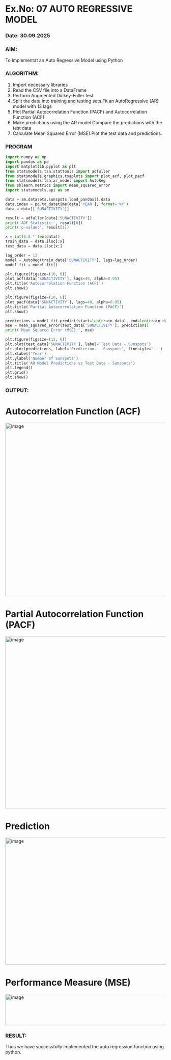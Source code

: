 # Ex.No: 07 AUTO REGRESSIVE MODEL
### Date: 30.09.2025
### AIM:
To Implementat an Auto Regressive Model using Python
### ALGORITHM:
1. Import necessary libraries
2. Read the CSV file into a DataFrame
3. Perform Augmented Dickey-Fuller test
4. Split the data into training and testing sets.Fit an AutoRegressive (AR) model with 13 lags
5. Plot Partial Autocorrelation Function (PACF) and Autocorrelation Function (ACF)
6. Make predictions using the AR model.Compare the predictions with the test data
7. Calculate Mean Squared Error (MSE).Plot the test data and predictions.
### PROGRAM
```python
import numpy as np
import pandas as pd
import matplotlib.pyplot as plt
from statsmodels.tsa.stattools import adfuller
from statsmodels.graphics.tsaplots import plot_acf, plot_pacf
from statsmodels.tsa.ar_model import AutoReg
from sklearn.metrics import mean_squared_error
import statsmodels.api as sm

data = sm.datasets.sunspots.load_pandas().data
data.index = pd.to_datetime(data['YEAR'], format='%Y')
data = data[['SUNACTIVITY']] 

result = adfuller(data['SUNACTIVITY'])
print('ADF Statistic:', result[0])
print('p-value:', result[1])

x = int(0.8 * len(data))
train_data = data.iloc[:x]
test_data = data.iloc[x:]

lag_order = 13
model = AutoReg(train_data['SUNACTIVITY'], lags=lag_order)
model_fit = model.fit()

plt.figure(figsize=(10, 6))
plot_acf(data['SUNACTIVITY'], lags=40, alpha=0.05)
plt.title('Autocorrelation Function (ACF)')
plt.show()

plt.figure(figsize=(10, 6))
plot_pacf(data['SUNACTIVITY'], lags=40, alpha=0.05)
plt.title('Partial Autocorrelation Function (PACF)')
plt.show()

predictions = model_fit.predict(start=len(train_data), end=len(train_data)+len(test_data)-1)
mse = mean_squared_error(test_data['SUNACTIVITY'], predictions)
print('Mean Squared Error (MSE):', mse)

plt.figure(figsize=(12, 6))
plt.plot(test_data['SUNACTIVITY'], label='Test Data - Sunspots')
plt.plot(predictions, label='Predictions - Sunspots', linestyle='--')
plt.xlabel('Year')
plt.ylabel('Number of Sunspots')
plt.title('AR Model Predictions vs Test Data - Sunspots')
plt.legend()
plt.grid()
plt.show()

```
### OUTPUT:

# Autocorrelation Function (ACF)

<img width="731" height="545" alt="image" src="https://github.com/user-attachments/assets/b0e3b881-4661-4b01-9703-d982f3195fba" />

# Partial Autocorrelation Function (PACF)

<img width="739" height="541" alt="image" src="https://github.com/user-attachments/assets/58e83e37-45eb-451a-ab1b-5166e2be83c1" />

# Prediction

<img width="775" height="399" alt="image" src="https://github.com/user-attachments/assets/4de86b9a-8d63-4567-bfe3-555d0d99fdc6" />

# Performance Measure (MSE)

<img width="628" height="98" alt="image" src="https://github.com/user-attachments/assets/bae7316e-9efb-4204-9164-b6b8a6870c2c" />


### RESULT:
Thus we have successfully implemented the auto regression function using python.
